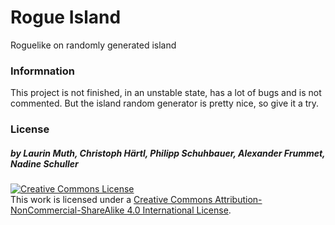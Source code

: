 # Rogue Island
Roguelike on randomly generated island

### Informnation
This project is not finished, in an unstable state, has a lot of bugs and is not commented.
But the island random generator is pretty nice, so give it a try.

### License

##### by Laurin Muth, Christoph Härtl, Philipp Schuhbauer, Alexander Frummet, Nadine Schuller

<a rel="license" href="http://creativecommons.org/licenses/by-nc-sa/4.0/"><img alt="Creative Commons License" style="border-width:0" src="https://i.creativecommons.org/l/by-nc-sa/4.0/88x31.png" /></a><br />This work is licensed under a <a rel="license" href="http://creativecommons.org/licenses/by-nc-sa/4.0/">Creative Commons Attribution-NonCommercial-ShareAlike 4.0 International License</a>.
